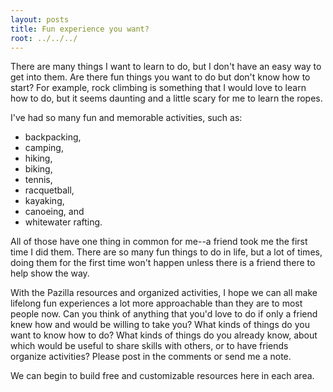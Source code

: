 ```yaml
---
layout: posts
title: Fun experience you want?
root: ../../../
---
```


There are many things I want to learn to do, but I don't have an easy way
to get into them. Are there fun things you want to do but don't know how
to start?
For example, rock climbing is something that I would love to learn how to do, 
but it seems daunting and a little scary for me to learn the ropes.

I've had so many fun and memorable activities, such as:
* backpacking, 
* camping,
* hiking, 
* biking, 
* tennis, 
* racquetball, 
* kayaking, 
* canoeing, and
* whitewater rafting.

All of those have one thing in common for me--a friend took me the first
time I did them. There are so many fun things to do in life, 
but a lot of times, doing them for the first time won't happen
unless there is a friend there to help show the way.

With the Pazilla resources and organized activities, I hope we can all make
lifelong fun experiences a lot more approachable than they are to
most people now. Can you think of anything that you'd love to do if only
a friend knew how and would be willing to take you? 
What kinds of things do you want to know how to do? What
kinds of things do you already know, about which would be useful to share skills
with others, or to have friends organize activities?
Please post in the comments or send me a note.

We can begin to build
free and customizable resources here in each area.
